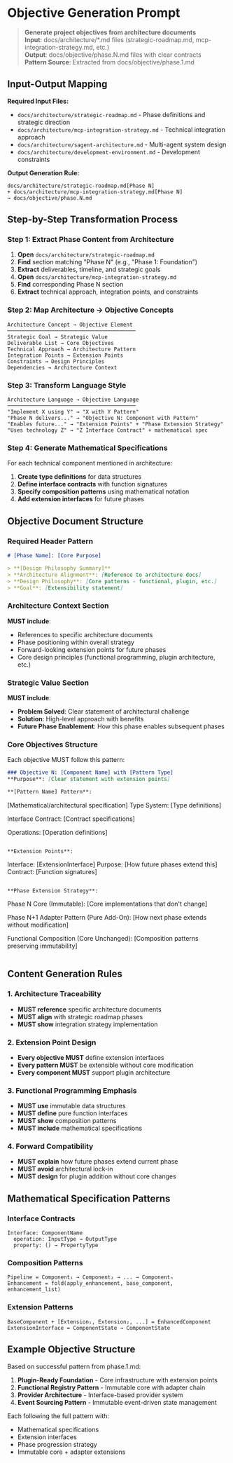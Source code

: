 # Objective Generation Prompt

> **Generate project objectives from architecture documents**  
> **Input**: docs/architecture/*.md files (strategic-roadmap.md, mcp-integration-strategy.md, etc.)  
> **Output**: docs/objective/phase.N.md files with clear contracts  
> **Pattern Source**: Extracted from docs/objective/phase.1.md

## Input-Output Mapping

**Required Input Files:**
- `docs/architecture/strategic-roadmap.md` - Phase definitions and strategic direction
- `docs/architecture/mcp-integration-strategy.md` - Technical integration approach  
- `docs/architecture/sagent-architecture.md` - Multi-agent system design
- `docs/architecture/development-environment.md` - Development constraints

**Output Generation Rule:**
```
docs/architecture/strategic-roadmap.md[Phase N] 
+ docs/architecture/mcp-integration-strategy.md[Phase N] 
→ docs/objective/phase.N.md
```

## Step-by-Step Transformation Process

### Step 1: Extract Phase Content from Architecture
1. **Open** `docs/architecture/strategic-roadmap.md`
2. **Find** section matching "Phase N" (e.g., "Phase 1: Foundation")
3. **Extract** deliverables, timeline, and strategic goals
4. **Open** `docs/architecture/mcp-integration-strategy.md` 
5. **Find** corresponding Phase N section
6. **Extract** technical approach, integration points, and constraints

### Step 2: Map Architecture → Objective Concepts
```
Architecture Concept → Objective Element
─────────────────────────────────────────
Strategic Goal → Strategic Value
Deliverable List → Core Objectives  
Technical Approach → Architecture Pattern
Integration Points → Extension Points
Constraints → Design Principles
Dependencies → Architecture Context
```

### Step 3: Transform Language Style
```
Architecture Language → Objective Language
─────────────────────────────────────────
"Implement X using Y" → "X with Y Pattern"
"Phase N delivers..." → "Objective N: Component with Pattern"
"Enables future..." → "Extension Points" + "Phase Extension Strategy"
"Uses technology Z" → "Z Interface Contract" + mathematical spec
```

### Step 4: Generate Mathematical Specifications
For each technical component mentioned in architecture:
1. **Create type definitions** for data structures
2. **Define interface contracts** with function signatures  
3. **Specify composition patterns** using mathematical notation
4. **Add extension interfaces** for future phases

## Objective Document Structure

### Required Header Pattern
```markdown
# [Phase Name]: [Core Purpose]

> **[Design Philosophy Summary]**  
> **Architecture Alignment**: [Reference to architecture docs]  
> **Design Philosophy**: [Core patterns - functional, plugin, etc.]  
> **Goal**: [Extensibility statement]
```

### Architecture Context Section
**MUST include**:
- References to specific architecture documents
- Phase positioning within overall strategy  
- Forward-looking extension points for future phases
- Core design principles (functional programming, plugin architecture, etc.)

### Strategic Value Section
**MUST include**:
- **Problem Solved**: Clear statement of architectural challenge
- **Solution**: High-level approach with benefits
- **Future Phase Enablement**: How this phase enables subsequent phases

### Core Objectives Structure
Each objective MUST follow this pattern:

```markdown
### Objective N: [Component Name] with [Pattern Type]
**Purpose**: [Clear statement with extension points]

**[Pattern Name] Pattern**:
```
[Mathematical/architectural specification]
Type System:
  [Type definitions]
  
Interface Contract:
  [Contract specifications]
  
Operations:
  [Operation definitions]
```

**Extension Points**:
```
Interface: [ExtensionInterface]
  Purpose: [How future phases extend this]
  Contract: [Function signatures]
```

**Phase Extension Strategy**:
```
Phase N Core (Immutable):
  [Core implementations that don't change]

Phase N+1 Adapter Pattern (Pure Add-On):
  [How next phase extends without modification]

Functional Composition (Core Unchanged):
  [Composition patterns preserving immutability]
```
```

## Content Generation Rules

### 1. Architecture Traceability
- **MUST reference** specific architecture documents
- **MUST align** with strategic roadmap phases
- **MUST show** integration strategy implementation

### 2. Extension Point Design
- **Every objective MUST** define extension interfaces
- **Every pattern MUST** be extensible without core modification
- **Every component MUST** support plugin architecture

### 3. Functional Programming Emphasis
- **MUST use** immutable data structures
- **MUST define** pure function interfaces
- **MUST show** composition patterns
- **MUST include** mathematical specifications

### 4. Forward Compatibility
- **MUST explain** how future phases extend current phase
- **MUST avoid** architectural lock-in
- **MUST design** for plugin addition without core changes

## Mathematical Specification Patterns

### Interface Contracts
```
Interface: ComponentName
  operation: InputType → OutputType
  property: () → PropertyType
```

### Composition Patterns  
```
Pipeline = Component₁ → Component₂ → ... → Componentₙ
Enhancement = fold(apply_enhancement, base_component, enhancement_list)
```

### Extension Patterns
```
BaseComponent + [Extension₁, Extension₂, ...] = EnhancedComponent
ExtensionInterface = ComponentState → ComponentState
```

## Example Objective Structure

Based on successful pattern from phase.1.md:

1. **Plugin-Ready Foundation** - Core infrastructure with extension points
2. **Functional Registry Pattern** - Immutable core with adapter chain
3. **Provider Architecture** - Interface-based provider system
4. **Event Sourcing Pattern** - Immutable event-driven state management

Each following the full pattern with:
- Mathematical specifications
- Extension interfaces  
- Phase progression strategy
- Immutable core + adapter extensions 